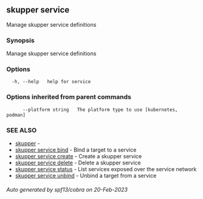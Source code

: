 ## skupper service

Manage skupper service definitions

### Synopsis

Manage skupper service definitions

### Options

```
  -h, --help   help for service
```

### Options inherited from parent commands

```
      --platform string   The platform type to use [kubernetes, podman]
```

### SEE ALSO

* [skupper](skupper.md)	 - 
* [skupper service bind](skupper_service_bind.md)	 - Bind a target to a service
* [skupper service create](skupper_service_create.md)	 - Create a skupper service
* [skupper service delete](skupper_service_delete.md)	 - Delete a skupper service
* [skupper service status](skupper_service_status.md)	 - List services exposed over the service network
* [skupper service unbind](skupper_service_unbind.md)	 - Unbind a target from a service

###### Auto generated by spf13/cobra on 20-Feb-2023
